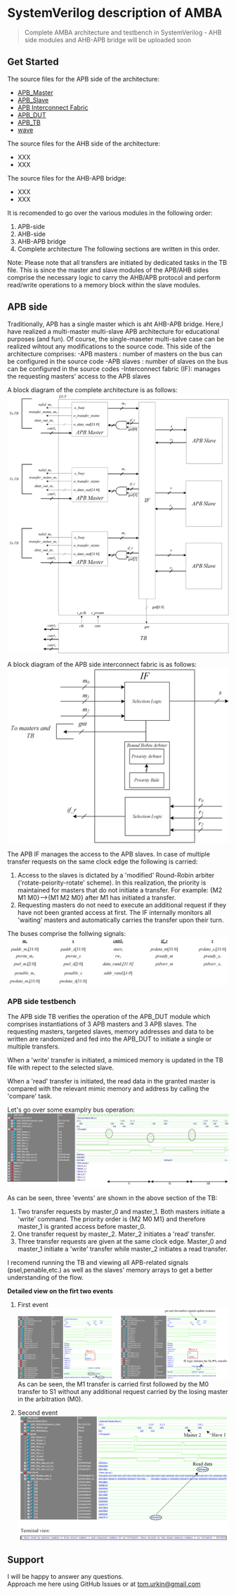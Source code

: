 # SystemVerilog description of AMBA 

> Complete AMBA architecture and testbench in SystemVerilog - AHB side modules and AHB-APB bridge will be uploaded soon  

## Get Started

The source files for the APB side of the architecture:

- [APB_Master](./APB/APB_Master.sv)
- [APB_Slave](./APB/APB_Slave.sv)
- [APB Interconnect Fabric](./APB/apb_interconnect_fabric.sv)
- [APB_DUT](./APB/APB_DUT.sv)
- [APB_TB](./APB/APB_TB.sv)
- [wave](./APB/wave_apb.sv)

The source files for the AHB side of the architecture:

- XXX
- XXX

The source files for the AHB-APB bridge:

- XXX
- XXX

It is recomended to go over the various modules in the following order:
1. APB-side
2. AHB-side
3. AHB-APB bridge
4. Complete architecture
The following sections are written in this order.

Note: Please note that all transfers are initiated by dedicated tasks in the TB file. This is since the master and slave modules of the APB/AHB sides comprise the necessary logic to carry the AHB/APB protocol and perform read/write operations to a memory block within the slave modules.

## APB side 
Traditionally, APB has a single master which is aht AHB-APB bridge. Here,I have realized a multi-master multi-slave APB architecture for educational purposes (and fun). Of course, the single-maseter multi-salve case can be realized wihtout any modifications to the source code.
This side of the architecture comprises:
	-APB masters : number of masters on the bus can be configured in the source code
	-APB slaves : number of slaves on the bus can be configured in the source codes
	-Interconnect fabric (IF): manages the requesting masters' access to the APB slaves
	
A block diagram of the complete architecture is as follows:
	![APB_arch](./docs/APB_arch.jpg) 

A block diagram of the APB side interconnect fabric is as follows:
	![IF_APB](./docs/IF_APB.jpg) 

The APB IF manages the access to the APB slaves. In case of multiple transfer requests on the same clock edge the following is carried:
1. Access to the slaves is dictated by a 'modified' Round-Robin arbiter ('rotate-peiority-rotate' scheme). In this realization, the priority is maintained for masters that do not initiate a transfer.
For example: {M2 M1 M0}-->{M1 M2 M0} after M1 has initiated a transfer.
2. Requesting masters do not need to execute an additional request if they have not been granted access at first. The IF internally monitors all 'waiting' masters and automatically carries the transfer upon their turn.

The buses comprise the follwing signals:
	![APB_buses](./docs/APB_buses.jpg) 



### APB side testbench

The APB side TB verifies the operation of the APB_DUT module which comprises instantiations of 3 APB masters and 3 APB slaves. The requesting masters, targeted slaves, memory addresses and data to be written are randomized and fed into the APB_DUT to initiate a single or multiple transfers. 

When a 'write' transfer is initiated, a mimiced memory is updated in the TB file with repect to the selected slave. 

When a 'read' transfer is initiated, the read data in the granted master is compared with the relevant mimic memory and address by calling the 'compare' task.

Let's go over some examplry bus operation:
	![APB_sim](./docs/APB_sim.jpg) 


As can be seen, three 'events' are shown in the above section of the TB:
1. Two transfer requests by master_0 and master_1. Both masters initiate a 'write' command. The priority order is {M2 M0 M1} and therefore master_1 is granted access before master_0.
2. One transfer request by master_2. Mater_2 initiates a 'read' transfer.
3. Three transfer requests are given at the same clock edge. Master_0 and master_1 initiate a 'write' transfer while master_2 initiates a read transfer. 

I recomend running the TB and viewing all APB-related signals (psel,penable,etc.) as well as the slaves' memory arrays to get a better understanding of the flow. 

**Detailed view on the firt two events**
1.	First event
	![APB_sim_1](./docs/APB_sim_1.jpg) 
As can be seen, the M1 transfer is carried first followed by the M0 transfer to S1 without any additional request carried by the losing master in the arbitration (M0).

2. Second event
	![APB_sim_2](./docs/APB_sim_2.jpg) 


## Support

I will be happy to answer any questions.  
Approach me here using GitHub Issues or at tom.urkin@gmail.com